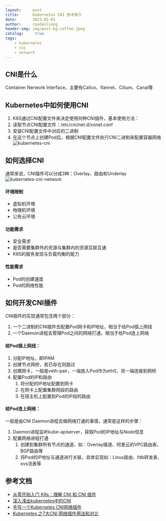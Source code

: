 ```yaml
---
layout:     post
title:      Kubernetes CNI 技术简介
date:       2023-01-01
author:     caodailiang
header-img: img/post-bg-coffee.jpeg
catalog: 	 true
tags:
    - kubernetes
    - cni
    - network
---
```


## CNI是什么
Container Nerwork Interface，主要有Calico、flannel、Cilium、Canal等

## Kubernetes中如何使用CNI
1. K8S通过CNI配置文件来决定使用何种CNI插件，基本使用方法：
2. 读取节点CNI配置文件：/etc/cni/net.d/xxnet.conf
3. 安装CNI配置文件中对应的二进制
4. 在这个节点上创建Pod后，根据CNI配置文件执行CNI二进制来配置容器网络
![kubernetes-cni](https://caodailiang.github.io/img/posts/k8s-cni-1.png)

## 如何选择CNI
通常来说，CNI插件可以分成3种：Overlay、路由和Underlay
![kubernetes-cni-network](https://caodailiang.github.io/img/posts/k8s-cni-network.webp)

#### 环境限制
- 虚拟机环境
- 物理机环境
- 公有云环境

#### 功能需求
- 安全需求
- 是否需要集群外的资源与集群内的资源互联互通
- K8S的服务发现与负载均衡的能力

#### 性能需求
- Pod的创建速度
- Pod的网络性能

## 如何开发CNI插件
CNI插件的实现通常包含两个部分：
1. 一个二进制的CNI插件去配置Pod网卡和IP地址，相当于给Pod插上网线
2. 一个Daemon进程去管理Pod之间的网络打通，相当于给Pod连上网络

#### 给Pod插上网线：
1. 分配IP地址，即IPAM
2. 创建节点网桥，若已存在则跳过
3. 创建网卡，一般是veth-pair，一端放入Pod作为eth0，另一端连接到网桥
4. 配置Pod的IP和路由
    1. 将分配的IP地址配置到网卡
    2. 在网卡上配置集群网段的路由
    3. 在宿主机上配置到Pod的IP段的路由

#### 给Pod连上网络：
一般是由CNI Daemon进程去做网络打通的事情，通常是这样的步骤：
1. Daemon进程监听kube-apiserver，获取Pod的IP地址与Node信息
2. 配置网络进程打通
    1. 创建到集群所有节点的通道，如：Overlay隧道、阿里云的VPC路由表、BGP路由等
    2. 将Pod的IP地址与通道进行关联，具体实现如：Linux路由、fdb转发表、ovs流表等

## 参考文档
- [从零开始入门 K8s：理解 CNI 和 CNI 插件](https://www.infoq.cn/article/6mdfwwghzadihiq9ldst) 
- [深入浅出kubernetes中的CNI](https://zhuanlan.zhihu.com/p/110648535)
- [手写一个Kubernetes CNI网络插件](https://juejin.cn/post/7083372512452542478)
- [Kubernetes 之7大CNI 网络插件用法和对比](https://juejin.cn/post/7236182358817800251)